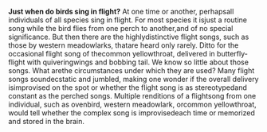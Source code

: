 **Just when do birds sing in flight?** At one time or another, perhapsall individuals of all species sing in flight. For most species it isjust a routine song while the bird flies from one perch to another,and of no special significance. But then there are the highlydistinctive flight songs, such as those by western meadowlarks, thatare heard only rarely. Ditto for the occasional flight song of thecommon yellowthroat, delivered in butterfly-flight with quiveringwings and bobbing tail. We know so little about those songs. What arethe circumstances under which they are used? Many flight songs soundecstatic and jumbled, making one wonder if the overall delivery isimprovised on the spot or whether the flight song is as stereotypedand constant as the perched songs. Multiple renditions of a flightsong from one individual, such as ovenbird, western meadowlark, orcommon yellowthroat, would tell whether the complex song is improvisedeach time or memorized and stored in the brain.
